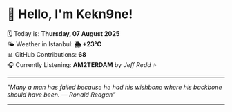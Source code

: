 # 👋 Hello, I'm Kekn9ne!

🗓️ Today is: **Thursday, 07 August 2025**  
🌤️ Weather in Istanbul: **🌦   +23°C**  
📊 GitHub Contributions: **68**  
🎧 Currently Listening: **AM2TERDAM** by *Jeff Redd* 🎶

---

_"Many a man has failed because he had his wishbone where his backbone should have been. — *Ronald Reagan*"_

---
